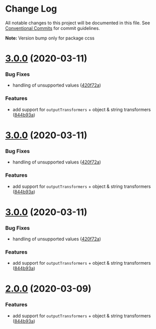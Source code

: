 # Change Log

All notable changes to this project will be documented in this file.
See [Conventional Commits](https://conventionalcommits.org) for commit guidelines.



**Note:** Version bump only for package ccss





# [3.0.0](https://github.com/wintercounter/ccss/compare/v1.0.1...v3.0.0) (2020-03-11)


### Bug Fixes

* handling of unsupported values ([420f72a](https://github.com/wintercounter/ccss/commit/420f72ac1964d0fba79db07b363f56d10d85aecc))


### Features

* add support for `outputTransformers` + object & string transformers ([844b93a](https://github.com/wintercounter/ccss/commit/844b93a20c97b4e26c5f1d18802b6b44a1b81275))





# [3.0.0](https://github.com/wintercounter/ccss/compare/v1.0.1...v3.0.0) (2020-03-11)


### Bug Fixes

* handling of unsupported values ([420f72a](https://github.com/wintercounter/ccss/commit/420f72ac1964d0fba79db07b363f56d10d85aecc))


### Features

* add support for `outputTransformers` + object & string transformers ([844b93a](https://github.com/wintercounter/ccss/commit/844b93a20c97b4e26c5f1d18802b6b44a1b81275))





# [3.0.0](https://github.com/wintercounter/ccss/compare/v1.0.1...v3.0.0) (2020-03-11)


### Bug Fixes

* handling of unsupported values ([420f72a](https://github.com/wintercounter/ccss/commit/420f72ac1964d0fba79db07b363f56d10d85aecc))


### Features

* add support for `outputTransformers` + object & string transformers ([844b93a](https://github.com/wintercounter/ccss/commit/844b93a20c97b4e26c5f1d18802b6b44a1b81275))





# [2.0.0](https://github.com/wintercounter/ccss/compare/v1.0.0...v2.0.0) (2020-03-09)


### Features

* add support for `outputTransformers` + object & string transformers ([844b93a](https://github.com/wintercounter/ccss/commit/844b93a20c97b4e26c5f1d18802b6b44a1b81275))
